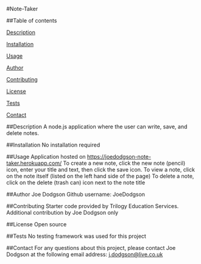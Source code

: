#Note-Taker

##Table of contents

[Description](##description)

[Installation](##installation)

[Usage](##usage)

[Author](##author)

[Contributing](##contributing)

[License](##license)

[Tests](##tests)

[Contact](##contact)


##Description
A node.js application where the user can write, save, and delete notes.

##Installation
No installation required

##Usage
Application hosted on https://joedodgson-note-taker.herokuapp.com/
To create a new note, click the new note (pencil) icon, enter your title and text, then click the save icon.
To view a note, click on the note itself (listed on the left hand side of the page)
To delete a note, click on the delete (trash can) icon next to the note title

##Author
Joe Dodgson
Github username: JoeDodgson

##Contributing
Starter code provided by Trilogy Education Services. Additional contribution by Joe Dodgson only

##License
Open source

##Tests
No testing framework was used for this project

##Contact
For any questions about this project, please contact Joe Dodgson at the following email address:
j.dodgson@live.co.uk
